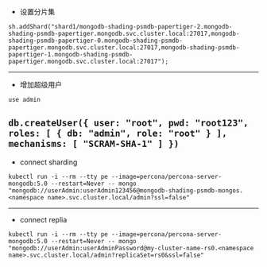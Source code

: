 * 设置分片集

```sh.addShard("shard1/mongodb-shading-psmdb-papertiger-2.mongodb-shading-psmdb-papertiger.mongodb.svc.cluster.local:27017,mongodb-shading-psmdb-papertiger-0.mongodb-shading-psmdb-papertiger.mongodb.svc.cluster.local:27017,mongodb-shading-psmdb-papertiger-1.mongodb-shading-psmdb-papertiger.mongodb.svc.cluster.local:27017");```

---

* 增加超级用户

`use admin`

`db.createUser({
     user: "root",
     pwd: "root123",
     roles: [
      { db: "admin", role: "root" }
    ],
 mechanisms: [
       "SCRAM-SHA-1"
    ]
})
`
---

* connect sharding

`kubectl run -i --rm --tty pe --image=percona/percona-server-mongodb:5.0 --restart=Never -- mongo "mongodb://userAdmin:userAdmin123456@mongodb-shading-psmdb-mongos.<namespace name>.svc.cluster.local/admin?ssl=false"`

---

* connect replia

`kubectl run -i --rm --tty pe --image=percona/percona-server-mongodb:5.0 --restart=Never -- mongo "mongodb://userAdmin:userAdminPassword@my-cluster-name-rs0.<namespace name>.svc.cluster.local/admin?replicaSet=rs0&ssl=false"
`
